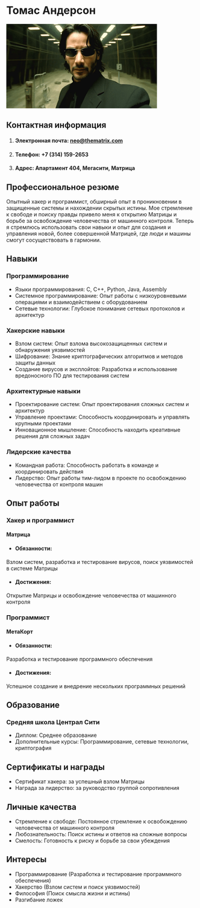 # Томас Андерсон 

![Neo](selfie.png)

## Контактная информация
1. #### Электронная почта: neo@thematrix.com
2. #### Телефон: +7 (314) 159-2653
3. #### Адрес: Апартамент 404, Мегасити, Матрица

## Профессиональное резюме
Опытный хакер и программист, обширный опыт в проникновении в защищенные системы и нахождении скрытых истины. 
Мое стремление к свободе и поиску правды привело меня к открытию Матрицы и борьбе за освобождение человечества от машинного контроля. 
Теперь я стремлюсь использовать свои навыки и опыт для создания и управления новой, более совершенной Матрицей, где люди и машины смогут сосуществовать в гармонии.

## Навыки
### Программирование
- Языки программирования: C, C++, Python, Java, Assembly
- Системное программирование: Опыт работы с низкоуровневыми операциями и взаимодействием с оборудованием
- Сетевые технологии: Глубокое понимание сетевых протоколов и архитектур
### Хакерские навыки
- Взлом систем: Опыт взлома высокозащищенных систем и обнаружения уязвимостей
- Шифрование: Знание криптографических алгоритмов и методов защиты данных
- Создание вирусов и эксплойтов: Разработка и использование вредоносного ПО для тестирования систем
### Архитектурные навыки
- Проектирование систем: Опыт проектирования сложных систем и архитектур
- Управление проектами: Способность координировать и управлять крупными проектами
- Инновационное мышление: Способность находить креативные решения для сложных задач
### Лидерские качества
- Командная работа: Способность работать в команде и координировать действия
- Лидерство: Опыт работы тим-лидом в проекте по освобождению человечества от контроля машин

## Опыт работы
### Хакер и программист
#### Матрица

- #### Обязанности: 
Взлом систем, разработка и тестирование вирусов, поиск уязвимостей в системе Матрицы
- #### Достижения: 
Открытие Матрицы и освобождение человечества от машинного контроля
### Программист
#### МетаКорт

- #### Обязанности: 
Разработка и тестирование программного обеспечения
- #### Достижения: 
Успешное создание и внедрение нескольких программных решений
## Образование
### Средняя школа Централ Сити
- Диплом: Среднее образование
- Дополнительные курсы: Программирование, сетевые технологии, криптография
## Сертификаты и награды
- Сертификат хакера: за успешный взлом Матрицы
- Награда за лидерство: за руководство группой сопротивления
## Личные качества
- Стремление к свободе: Постоянное стремление к освобождению человечества от машинного контроля
- Любознательность: Поиск истины и ответов на сложные вопросы
- Смелость: Готовность к риску и борьбе за свои убеждения
## Интересы
- Программирование (Разработка и тестирование программного обеспечения)
- Хакерство (Взлом систем и поиск уязвимостей)
- Философия (Поиск смысла жизни и истины)
- Разгибание ложек